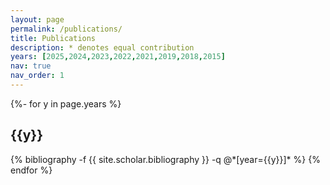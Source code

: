 ```yaml
---
layout: page
permalink: /publications/
title: Publications
description: * denotes equal contribution
years: [2025,2024,2023,2022,2021,2019,2018,2015]
nav: true
nav_order: 1
---
```

<!-- _pages/publications.md -->
<div class="publications">

{%- for y in page.years %}
  <h2 class="year">{{y}}</h2>
  {% bibliography -f {{ site.scholar.bibliography }} -q @*[year={{y}}]* %}
{% endfor %}

</div>
